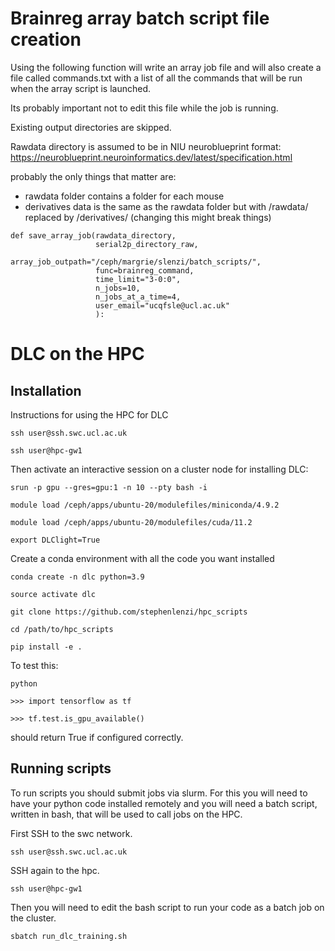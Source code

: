 # Brainreg array batch script file creation

Using the following function will write an array job file and will also create
a file called commands.txt with a list of all the commands that will be run when the array script is launched.

Its probably important not to edit this file while the job is running.

Existing output directories are skipped.

Rawdata directory is assumed to be in NIU neuroblueprint format: https://neuroblueprint.neuroinformatics.dev/latest/specification.html 

probably the only things that matter are:

- rawdata folder contains a folder for each mouse
- derivatives data is the same as the rawdata folder but with /rawdata/ replaced by /derivatives/ (changing this might break things)


```
def save_array_job(rawdata_directory, 
                   serial2p_directory_raw,
                   array_job_outpath="/ceph/margrie/slenzi/batch_scripts/", 
                   func=brainreg_command,
                   time_limit="3-0:0",
                   n_jobs=10,
                   n_jobs_at_a_time=4,
                   user_email="ucqfsle@ucl.ac.uk"
                   ):

```

# DLC on the HPC 

## Installation 


Instructions for using the HPC for DLC

```ssh user@ssh.swc.ucl.ac.uk```

```ssh user@hpc-gw1```

Then activate an interactive session on a cluster node for installing DLC:

```srun -p gpu --gres=gpu:1 -n 10 --pty bash -i```

```module load /ceph/apps/ubuntu-20/modulefiles/miniconda/4.9.2```

```module load /ceph/apps/ubuntu-20/modulefiles/cuda/11.2```

```export DLClight=True```

Create a conda environment with all the code you want installed

```conda create -n dlc python=3.9```

```source activate dlc```

```git clone https://github.com/stephenlenzi/hpc_scripts```

```cd /path/to/hpc_scripts```

```pip install -e .```

To test this:

```python```

```>>> import tensorflow as tf```

```>>> tf.test.is_gpu_available()```

should return True if configured correctly.

## Running scripts

To run scripts you should submit jobs via slurm. For this you will need to have your python code
installed remotely and you will need a batch script, written in bash, that will be used to call jobs on
the HPC.

First SSH to the swc network.

```ssh user@ssh.swc.ucl.ac.uk```

SSH again to the hpc.

```ssh user@hpc-gw1```

Then you will need to edit the bash script to run your code as a batch job on the cluster.

```sbatch run_dlc_training.sh```
















